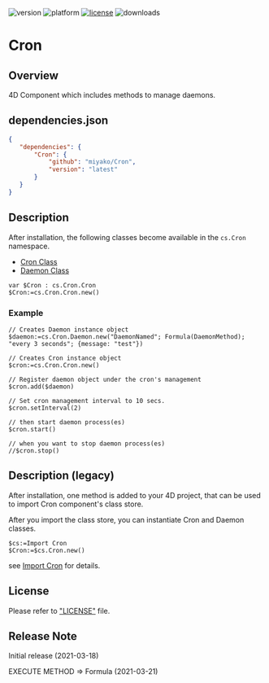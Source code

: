 ![version](https://img.shields.io/badge/version-20%2B-E23089)
![platform](https://img.shields.io/static/v1?label=platform&message=mac-intel%20|%20mac-arm%20|%20win-64&color=blue)
[![license](https://img.shields.io/github/license/miyako/Cron)](LICENSE)
![downloads](https://img.shields.io/github/downloads/miyako/Cron/total)

# Cron

## Overview

4D Component which includes methods to manage daemons.

## dependencies.json

 ```json
{
	"dependencies": {
		"Cron": {
			"github": "miyako/Cron",
			"version": "latest"
		}
	}
}
```

## Description 

After installation, the following classes become available in the  `cs.Cron` namespace.

- [Cron Class](Cron/Documentation/Classes/Cron.md)
- [Daemon Class](Cron/Documentation/Classes/Daemon.md)

```4d
var $Cron : cs.Cron.Cron
$Cron:=cs.Cron.Cron.new()
```

### Example

```4d
// Creates Daemon instance object
$daemon:=cs.Cron.Daemon.new("DaemonNamed"; Formula(DaemonMethod); "every 3 seconds"; {message: "test"})

// Creates Cron instance object
$cron:=cs.Cron.Cron.new()

// Register daemon object under the cron's management
$cron.add($daemon)

// Set cron management interval to 10 secs.
$cron.setInterval(2)

// then start daemon process(es)
$cron.start()

// when you want to stop daemon process(es)
//$cron.stop()
```

## Description (legacy)

After installation, one method is added to your 4D project, that can be used to import Cron component's class store.

After you import the class store, you can instantiate Cron and Daemon classes.

```4d
$cs:=Import Cron
$Cron:=$cs.Cron.new()
```

see [Import Cron](https://github.com/miyako/Cron/blob/main/Cron/Documentation/Methods/Import%20Cron.md) for details.

## License

Please refer to ["LICENSE"](LICENSE) file.

## Release Note

Initial release (2021-03-18)

EXECUTE METHOD => Formula (2021-03-21)

